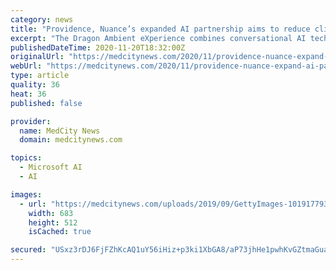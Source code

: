 ```yaml
---
category: news
title: "Providence, Nuance’s expanded AI partnership aims to reduce clinician burnout"
excerpt: "The Dragon Ambient eXperience combines conversational AI technology with Microsoft Azure, a cloud computing service, to capture and contextualize the entire patient visit. The clinician and ..."
publishedDateTime: 2020-11-20T18:32:00Z
originalUrl: "https://medcitynews.com/2020/11/providence-nuance-expand-ai-partnership-to-reduce-clinician-burnout/"
webUrl: "https://medcitynews.com/2020/11/providence-nuance-expand-ai-partnership-to-reduce-clinician-burnout/"
type: article
quality: 36
heat: 36
published: false

provider:
  name: MedCity News
  domain: medcitynews.com

topics:
  - Microsoft AI
  - AI

images:
  - url: "https://medcitynews.com/uploads/2019/09/GettyImages-1019177936.jpg"
    width: 683
    height: 512
    isCached: true

secured: "USxz3rDJ6FjFZhKcAQ1uY56iHiz+p3ki1XbGA8/aP73jhHe1pwhKvGZtmaGuaq+5bNJYGthxfIaFB8h4XZ2RvK2Io1pti5hoKaoHzmxFdRUTaT8LuCNV/TXjXBcsEPnhfywCEJyJJte6quX61SdBMkfmDR9Kdar/zGuE21K4LIyx+SprK0h35LPJyT8Vnv5WN8n/xoxcGkjZ+NfrlY0qAe2GLYkUHpmbyBy94TjdEd3JPRHZAEkJFulgYi5+rJ0OpCJERhLNZB5EIgiyTeOldvb3PLZJcknzAbECqOgeWtvGg9rEc3Te++09WoLhVjqQn1AbBsjaLg7N/K1I2hLGJ9l/HNvQB61pXpnNeqedMaw=;jT0tesoQtrRkFYZEx+Z3bA=="
---
```


